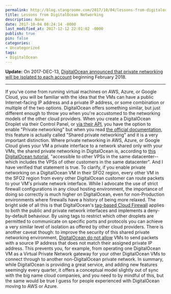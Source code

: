 ```yaml
---
permalink: http://blog.stangroome.com/2017/10/04/lessons-from-digitalocean-networking/
title: Lessons from DigitalOcean Networking
description: None
date: 2017-10-04 08:24:14 -0000
last_modified_at: 2017-12-12 22:01:02 -0000
publish: true
pin: false
categories:
- Uncategorized
tags:
- DigitalOcean
---
```

**Update:** On 2017-DEC-13, [DigitalOcean announced that private networking will be isolated to each account](https://www.digitalocean.com/community/tutorials/digitalocean-private-networking-faq) beginning February 2018.

* * *

If you've come from running virtual machines on AWS, Azure, or Google Cloud, you will be familiar with the idea that the VMs can have a public Internet-facing IP address and a private IP address, or some combination or multiple of the two options. DigitalOcean offers something similar, but just different enough to throw you when you're accustomed to the networking models of the other cloud providers. When you create a DigitalOcean Droplet via their Control Panel, or [via their API](https://developers.digitalocean.com/documentation/v2/#create-a-new-droplet), you have the option to enable "Private networking" but when you read [the official documentation](https://www.digitalocean.com/community/tutorials/how-to-set-up-and-use-digitalocean-private-networking), this feature is actually called "Shared private networking" and it is a very important distinction. Where private networking in AWS, Azure, or Google Cloud gives your VM a private interface to a network shared only with your VMs, the shared private networking in DigitalOcean is, according to [this DigitalOcean tutorial](https://www.digitalocean.com/community/tutorials/how-to-isolate-servers-within-a-private-network-using-iptables), "accessible to other VPSs in the same datacenter--which includes the VPSs of other customers in the same datacenter". And I have verified that statement is true. To clarify, if you enable private networking on a DigitalOcean VM in their SFO2 region, every other VM in the SFO2 region from every other DigitalOcean customer can route packets to your VM's private network interface. While I advocate the use of strict firewall configurations in any cloud hosting environment, the importance of doing so correctly is much higher on DigitalOcean, even for non-Production environments where firewalls have a history of being more relaxed. The bright side of all this is that DigitalOcean's [tag-based Cloud Firewall](https://www.digitalocean.com/community/tutorials/how-to-organize-digitalocean-cloud-firewalls#using-tags) applies to both the public and private network interfaces and implements a deny-by-default behaviour. By using tags to restrict which other droplets are permitted to communicate on specific ports and protocols you can achieve a very similar level of isolation as offered by other cloud providers. There is another caveat though: to improve the security of this shared private networking environment, [DigitalOcean do not allow](https://www.digitalocean.com/community/questions/nat-gateway-on-digital-ocean-s-droplet-possible?answer=13896) VMs to send packets with a source IP address that does not match their assigned private IP address. This prevents you, for example, from operating one DigitalOcean VM as a Virtual Private Network gateway for your other DigitalOcean VMs to connect through to another non-DigitalOcean private network. In summary, while DigitalOcean is providing a great service, and adding new features seemingly every quarter, it offers a conceptual model slightly out of sync with the big name cloud companies, and you need to by mindful of this, but the same would be true I guess for people experienced with DigitalOcean moving to AWS or Azure.
